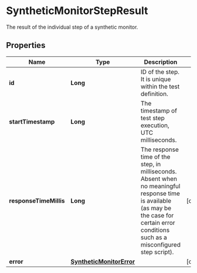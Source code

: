 

# SyntheticMonitorStepResult

The result of the individual step of a synthetic monitor.

## Properties

| Name | Type | Description | Notes |
|------------ | ------------- | ------------- | -------------|
|**id** | **Long** | ID of the step. It is unique within the test definition. |  |
|**startTimestamp** | **Long** | The timestamp of test step execution, UTC milliseconds. |  |
|**responseTimeMillis** | **Long** | The response time of the step, in milliseconds.    Absent when no meaningful response time is available (as may be the case for certain error conditions such as a misconfigured step script). |  [optional] |
|**error** | [**SyntheticMonitorError**](SyntheticMonitorError.md) |  |  [optional] |



